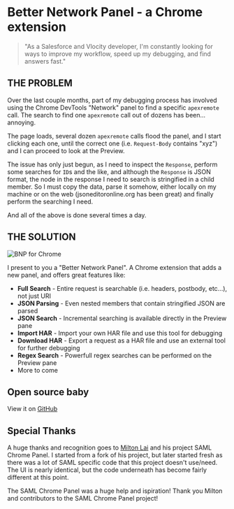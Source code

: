 # Better Network Panel - a Chrome extension #

> "As a Salesforce and Vlocity developer, I'm constantly looking for ways to improve my workflow, speed up my debugging, and find answers fast."

## THE PROBLEM

Over the last couple months, part of my debugging process has involved using the Chrome DevTools "Network" panel to find a specific `apexremote` call.  The search to find one `apexremote` call out of dozens has been... annoying.  

The page loads, several dozen `apexremote` calls flood the panel, and I start clicking each one, until the correct one (i.e. `Request-Body` contains "xyz") and I can proceed to look at the Preview.

The issue has only just begun, as I need to inspect the `Response`, perform some searches for `ID`s and the like, and although the `Response` is JSON format, the node in the response I need to search is stringified in a child member.  So I must copy the data, parse it somehow, either locally on my machine or on the web (jsoneditoronline.org has been great) and finally perform the searching I need.

And all of the above is done several times a day.

## THE SOLUTION

![BNP for Chrome](/images/bnpscreenshot.png)

I present to you a "Better Network Panel".  A Chrome extension that adds a new panel, and offers great features like:

* **Full Search** - Entire request is searchable (i.e. headers, postbody, etc...), not just URI
* **JSON Parsing** - Even nested members that contain stringified JSON are parsed
* **JSON Search** - Incremental searching is available directly in the Preview pane
* **Import HAR** - Import your own HAR file and use this tool for debugging
* **Download HAR** - Export a request as a HAR file and use an external tool for further debugging
* **Regex Search** - Powerfull regex searches can be performed on the Preview pane
* More to come

## Open source baby

View it on [GitHub](https://github.com/leothelocust/better-network-chrome-panel)


## Special Thanks

A huge thanks and recognition goes to [Milton Lai](https://github.com/milton-lai/saml-chrome-panel) and his project SAML Chrome Panel.  I started from a fork of his project, but later started fresh as there was a lot of SAML specific code that this project doesn't use/need.  The UI is nearly identical, but the code underneath has become fairly different at this point.

The SAML Chrome Panel was a huge help and ispiration!  Thank you Milton and contributors to the SAML Chrome Panel project!
